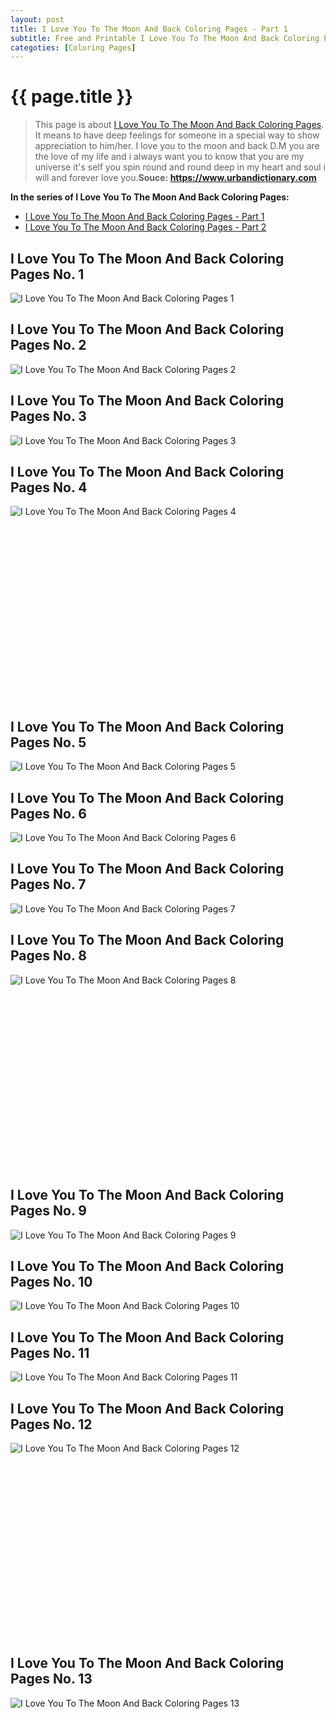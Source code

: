 ```yaml
---
layout: post
title: I Love You To The Moon And Back Coloring Pages - Part 1
subtitle: Free and Printable I Love You To The Moon And Back Coloring Pages - Part 1
categoties: [Coloring Pages]
---
```

{{ page.title }}
================
> This page is about [I Love You To The Moon And Back Coloring Pages](http://autoizipro.com/). It means to have deep feelings for someone in a special way to show appreciation to him/her. I love you to the moon and back D.M you are the love of my life and i always want you to know that you are my universe it's self you spin round and round deep in my heart and soul i will and forever love you.__Souce: https://www.urbandictionary.com__

**In the series of I Love You To The Moon And Back Coloring Pages:**

* [I Love You To The Moon And Back Coloring Pages - Part 1](https://freecoloringpages.github.io/2017/11/17/I-Love-You-To-The-Moon-And-Back-Coloring-Pages-part-1.html)
* [I Love You To The Moon And Back Coloring Pages - Part 2](https://freecoloringpages.github.io/2017/11/17/I-Love-You-To-The-Moon-And-Back-Coloring-Pages-part-2.html)
## I Love You To The Moon And Back Coloring Pages No. 1
![I Love You To The Moon And Back Coloring Pages 1](https://freecoloringpages.github.io/img/I-Love-You-To-The-Moon-And-Back-Coloring-Pages%20(1).jpg "I Love You To The Moon And Back Coloring Pages 1")

## I Love You To The Moon And Back Coloring Pages No. 2
![I Love You To The Moon And Back Coloring Pages 2](https://freecoloringpages.github.io/img/I-Love-You-To-The-Moon-And-Back-Coloring-Pages%20(2).jpg "I Love You To The Moon And Back Coloring Pages 2")

## I Love You To The Moon And Back Coloring Pages No. 3
![I Love You To The Moon And Back Coloring Pages 3](https://freecoloringpages.github.io/img/I-Love-You-To-The-Moon-And-Back-Coloring-Pages%20(3).jpg "I Love You To The Moon And Back Coloring Pages 3")

## I Love You To The Moon And Back Coloring Pages No. 4
![I Love You To The Moon And Back Coloring Pages 4](https://freecoloringpages.github.io/img/I-Love-You-To-The-Moon-And-Back-Coloring-Pages%20(4).jpg "I Love You To The Moon And Back Coloring Pages 4")

<script async src="//pagead2.googlesyndication.com/pagead/js/adsbygoogle.js"></script><!-- Texxtonly --><ins class="adsbygoogle" style="display:inline-block;width:336px;height:280px" data-ad-client="ca-pub-6753140515841889" data-ad-slot="3207852233"></ins><script>(adsbygoogle = window.adsbygoogle || []).push({}); </script>

## I Love You To The Moon And Back Coloring Pages No. 5
![I Love You To The Moon And Back Coloring Pages 5](https://freecoloringpages.github.io/img/I-Love-You-To-The-Moon-And-Back-Coloring-Pages%20(5).jpg "I Love You To The Moon And Back Coloring Pages 5")

## I Love You To The Moon And Back Coloring Pages No. 6
![I Love You To The Moon And Back Coloring Pages 6](https://freecoloringpages.github.io/img/I-Love-You-To-The-Moon-And-Back-Coloring-Pages%20(6).jpg "I Love You To The Moon And Back Coloring Pages 6")

## I Love You To The Moon And Back Coloring Pages No. 7
![I Love You To The Moon And Back Coloring Pages 7](https://freecoloringpages.github.io/img/I-Love-You-To-The-Moon-And-Back-Coloring-Pages%20(7).jpg "I Love You To The Moon And Back Coloring Pages 7")

## I Love You To The Moon And Back Coloring Pages No. 8
![I Love You To The Moon And Back Coloring Pages 8](https://freecoloringpages.github.io/img/I-Love-You-To-The-Moon-And-Back-Coloring-Pages%20(8).jpg "I Love You To The Moon And Back Coloring Pages 8")

<script async src="//pagead2.googlesyndication.com/pagead/js/adsbygoogle.js"></script><!-- Texxtonly --><ins class="adsbygoogle" style="display:inline-block;width:336px;height:280px" data-ad-client="ca-pub-6753140515841889" data-ad-slot="3207852233"></ins><script>(adsbygoogle = window.adsbygoogle || []).push({}); </script>

## I Love You To The Moon And Back Coloring Pages No. 9
![I Love You To The Moon And Back Coloring Pages 9](https://freecoloringpages.github.io/img/I-Love-You-To-The-Moon-And-Back-Coloring-Pages%20(9).jpg "I Love You To The Moon And Back Coloring Pages 9")

## I Love You To The Moon And Back Coloring Pages No. 10
![I Love You To The Moon And Back Coloring Pages 10](https://freecoloringpages.github.io/img/I-Love-You-To-The-Moon-And-Back-Coloring-Pages%20(10).jpg "I Love You To The Moon And Back Coloring Pages 10")

## I Love You To The Moon And Back Coloring Pages No. 11
![I Love You To The Moon And Back Coloring Pages 11](https://freecoloringpages.github.io/img/I-Love-You-To-The-Moon-And-Back-Coloring-Pages%20(11).jpg "I Love You To The Moon And Back Coloring Pages 11")

## I Love You To The Moon And Back Coloring Pages No. 12
![I Love You To The Moon And Back Coloring Pages 12](https://freecoloringpages.github.io/img/I-Love-You-To-The-Moon-And-Back-Coloring-Pages%20(12).jpg "I Love You To The Moon And Back Coloring Pages 12")

<script async src="//pagead2.googlesyndication.com/pagead/js/adsbygoogle.js"></script><!-- Texxtonly --><ins class="adsbygoogle" style="display:inline-block;width:336px;height:280px" data-ad-client="ca-pub-6753140515841889" data-ad-slot="3207852233"></ins><script>(adsbygoogle = window.adsbygoogle || []).push({}); </script>

## I Love You To The Moon And Back Coloring Pages No. 13
![I Love You To The Moon And Back Coloring Pages 13](https://freecoloringpages.github.io/img/I-Love-You-To-The-Moon-And-Back-Coloring-Pages%20(13).jpg "I Love You To The Moon And Back Coloring Pages 13")

